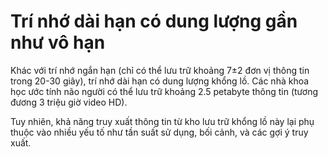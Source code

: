 # Trí nhớ dài hạn có dung lượng gần như vô hạn
Khác với trí nhớ ngắn hạn (chỉ có thể lưu trữ khoảng 7±2 đơn vị thông tin trong 20-30 giây), trí nhớ dài hạn có dung lượng khổng lồ. Các nhà khoa học ước tính não người có thể lưu trữ khoảng 2.5 petabyte thông tin (tương đương 3 triệu giờ video HD). 

Tuy nhiên, khả năng truy xuất thông tin từ kho lưu trữ khổng lồ này lại phụ thuộc vào nhiều yếu tố như tần suất sử dụng, bối cảnh, và các gợi ý truy xuất.